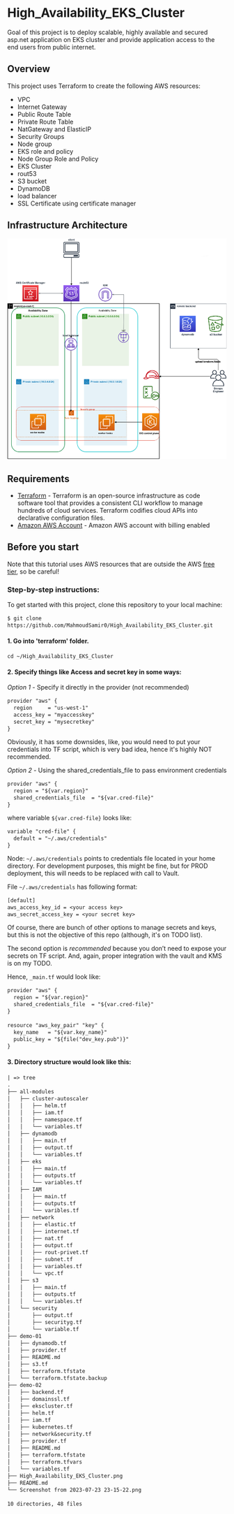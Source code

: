 # High_Availability_EKS_Cluster
Goal of this project is to deploy scalable, highly available and secured asp.net application on EKS cluster and provide application access to the end users from public internet.
## Overview
This project uses Terraform to create the following AWS resources:

- VPC
- Internet Gateway
- Public Route Table
- Private Route Table
- NatGateway and ElasticIP 
- Security Groups 
- Node group
- EKS role and policy 
- Node Group Role and Policy 
- EKS Cluster
- rout53
- S3 bucket
- DynamoDB
-  load balancer
-  SSL Certificate using certificate manager
## Infrastructure Architecture
![wks](https://github.com/MahmoudSamir0/High_Availability_EKS_Cluster/blob/master/High_Availability_EKS_Cluster.png)
## Requirements
* [Terraform](https://www.terraform.io/) - Terraform is an open-source infrastructure as code software tool that provides a consistent CLI workflow to manage hundreds of cloud services. Terraform codifies cloud APIs into declarative configuration files.
* [Amazon AWS Account](https://aws.amazon.com/it/console/) - Amazon AWS account with billing enabled

## Before you start
Note that this tutorial uses AWS resources that are outside the AWS [free tier](https://aws.amazon.com/pricing/?aws-products-pricing.sort-by=item.additionalFields.productNameLowercase&aws-products-pricing.sort-order=asc&awsf.Free%20Tier%20Type=*all&awsf.tech-category=*all), so be careful! 

### Step-by-step instructions:

To get started with this project, clone this repository to your local machine:
```
$ git clone https://github.com/MahmoudSamir0/High_Availability_EKS_Cluster.git
```
#### 1.  Go into 'terraform' folder.
```
cd ~/High_Availability_EKS_Cluster
```
#### 2.  Specify things like Access and secret key in some ways:

*Option 1* - Specify it directly in the provider (not recommended)

```
provider "aws" {
  region     = "us-west-1"
  access_key = "myaccesskey"
  secret_key = "mysecretkey"
}
```
Obviously, it has some downsides, like, you would need to put your credentials into TF script, which is very bad idea, hence it's highly NOT recommended.


*Option 2* - Using the shared_credentials_file to pass environment credentials

```
provider "aws" {
  region = "${var.region}"
  shared_credentials_file  = "${var.cred-file}"
}

```

where variable `${var.cred-file}` looks like:

```
variable "cred-file" {
  default = "~/.aws/credentials"
}

```

Node: `~/.aws/credentials` points to credentials file located in your home directory. For development purposes, this might be fine, but for PROD deployment, this will needs to be replaced with call to Vault.

File `~/.aws/credentials` has following format:

```
[default]
aws_access_key_id = <your access key>
aws_secret_access_key = <your secret key>
```

Of course, there are bunch of other options to manage secrets and keys, but this is not the objective of this repo (although, it's on TODO list).

The second option is *recommended* because you don’t need to expose your secrets on TF script. And, again, proper integration with the vault and KMS is on my TODO.

Hence, `_main.tf` would look like:

```
provider "aws" {
  region = "${var.region}"
  shared_credentials_file  = "${var.cred-file}"
}

resource "aws_key_pair" "key" {
  key_name   = "${var.key_name}"
  public_key = "${file("dev_key.pub")}"
}
```
#### 3. Directory structure would look like this:
```
| => tree
.
├── all-modules
│   ├── cluster-autoscaler
│   │   ├── helm.tf
│   │   ├── iam.tf
│   │   ├── namespace.tf
│   │   └── variables.tf
│   ├── dynamodb
│   │   ├── main.tf
│   │   ├── output.tf
│   │   └── variables.tf
│   ├── eks
│   │   ├── main.tf
│   │   ├── outputs.tf
│   │   └── variables.tf
│   ├── IAM
│   │   ├── main.tf
│   │   ├── outputs.tf
│   │   └── varibles.tf
│   ├── network
│   │   ├── elastic.tf
│   │   ├── internet.tf
│   │   ├── nat.tf
│   │   ├── output.tf
│   │   ├── rout-privet.tf
│   │   ├── subnet.tf
│   │   ├── variables.tf
│   │   └── vpc.tf
│   ├── s3
│   │   ├── main.tf
│   │   ├── outputs.tf
│   │   └── variables.tf
│   └── security
│       ├── output.tf
│       ├── securityg.tf
│       └── variable.tf
├── demo-01
│   ├── dynamodb.tf
│   ├── provider.tf
│   ├── README.md
│   ├── s3.tf
│   ├── terraform.tfstate
│   └── terraform.tfstate.backup
├── demo-02
│   ├── backend.tf
│   ├── domainssl.tf
│   ├── ekscluster.tf
│   ├── helm.tf
│   ├── iam.tf
│   ├── kubernetes.tf
│   ├── network&security.tf
│   ├── provider.tf
│   ├── README.md
│   ├── terraform.tfstate
│   ├── terraform.tfvars
│   └── variables.tf
├── High_Availability_EKS_Cluster.png
├── README.md
└── Screenshot from 2023-07-23 23-15-22.png

10 directories, 48 files

```
